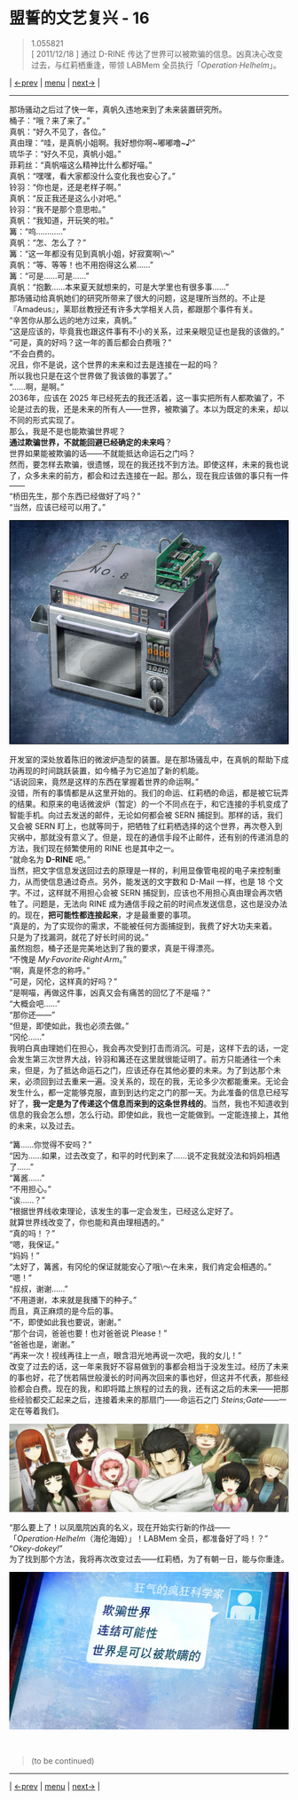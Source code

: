 # 盟誓的文艺复兴 - 16
> 1.055821  
> [ 2011/12/18 ] 通过 D-RINE 传达了世界可以被欺骗的信息。凶真决心改变过去，与红莉栖重逢，带领 LABMem 全员执行「*Operation·Helhelm*」。  

| [←prev](./0137) | [menu](../) | [next→](./0139) |

---
那场骚动之后过了快一年，真帆久违地来到了未来装置研究所。  
桶子：“哦？来了来了。”  
真帆：“好久不见了，各位。”  
真由理：“哇，是真帆小姐啊。我好想你啊\~嘟嘟噜\~♪”  
琉华子：“好久不见，真帆小姐。”  
菲莉丝：“真帆喵这么精神比什么都好喵。”  
真帆：“嘿嘿，看大家都没什么变化我也安心了。”  
铃羽：“你也是，还是老样子啊。”  
真帆：“反正我还是这么小对吧。”  
铃羽：“我不是那个意思啦。”  
真帆：“我知道，开玩笑的啦。”  
篝：“呜…………”  
真帆：“怎、怎么了？”  
篝：“这一年都没有见到真帆小姐，好寂寞啊\～”  
真帆：“等、等等！也不用抱得这么紧……”  
篝：“可是……可是……”  
真帆：“抱歉……本来夏天就想来的，可是大学里也有很多事……”  
那场骚动给真帆她们的研究所带来了很大的问题，这是理所当然的。不止是『Amadeus』，莱耶丝教授还有许多大学相关人员，都跟那个事件有关。  
“辛苦你从那么远的地方过来，真帆。”  
“这是应该的，毕竟我也跟这件事有不小的关系，过来亲眼见证也是我的该做的。”  
“可是，真的好吗？这一年的善后都会白费哦？”  
“不会白费的。  
 况且，你不是说，这个世界的未来和过去是连接在一起的吗？  
 所以我也只是在这个世界做了我该做的事罢了。”  
“……啊，是啊。”  
2036年，应该在 2025 年已经死去的我还活着，这一事实把所有人都欺骗了，不论是过去的我，还是未来的所有人——世界，被欺骗了。本以为既定的未来，却以不同的形式实现了。  
那么，我是不是也能欺骗世界呢？  
**通过欺骗世界，不就能回避已经确定的未来吗**？  
世界如果能被欺骗的话——不就能抵达命运石之门吗？  
然而，要怎样去欺骗，很遗憾，现在的我还找不到方法。即使这样，未来的我也说了，众多未来的前方，都会和过去连接在一起。那么，现在我应该做的事只有一件——  
“桥田先生，那个东西已经做好了吗？”  
“当然，应该已经可以用了。”  

![](../static/image/0138-1.png)

开发室的深处放着陈旧的微波炉造型的装置。是在那场骚乱中，在真帆的帮助下成功再现的时间跳跃装置，如今桶子为它追加了新的机能。  
“话说回来，竟然是这样的东西在掌握着世界的命运啊。”  
没错，所有的事情都是从这里开始的。我们的命运、红莉栖的命运，都是被它玩弄的结果。和原来的电话微波炉（暂定）的一个不同点在于，和它连接的手机变成了智能手机。向过去发送的邮件，无论如何都会被 SERN 捕捉到。那样的话，我们又会被 SERN 盯上，也就等同于，把牺牲了红莉栖选择的这个世界，再次卷入到灾祸中，那就没有意义了。但是，现在的通信手段不止邮件，还有别的传递消息的方法，我们现在频繁使用的 RINE 也是其中之一。  
“就命名为 **D-RINE** 吧。”  
当然，把文字信息发送回过去的原理是一样的，利用显像管电视的电子来控制重力，从而使信息通过奇点。另外，能发送的文字数和 D-Mail 一样，也是 18 个文字。不过，这样就不用担心会被 SERN 捕捉到，应该也不用担心真由理会再次牺牲了。问题是，无法向 RINE 成为通信手段之前的时间点发送信息，这也是没办法的。现在，**把可能性都连接起来**，才是最重要的事项。  
“真是的，为了实现你的需求，不能被任何方面捕捉到，我费了好大功夫来着。  
 只是为了找漏洞，就花了好长时间的说。”  
虽然抱怨，桶子还是完美地达到了我的要求，真是干得漂亮。  
“不愧是 *My·Favorite·Right·Arm*。”  
“啊，真是怀念的称呼。”  
“可是，冈伦，这样真的好吗？”  
“是啊喵，再做这件事，凶真又会有痛苦的回忆了不是喵？”  
“大概会吧……”  
“那你还——”  
“但是，即使如此，我也必须去做。”  
“冈伦……”  
我明白真由理她们在担心，我会再次受到打击而消沉。可是，这样下去的话，一定会发生第三次世界大战，铃羽和篝还在这里就很能证明了。前方只能通往一个未来，但是，为了抵达命运石之门，应该还存在其他必要的未来。为了到达那个未来，必须回到过去重来一遍。没关系的，现在的我，无论多少次都能重来。无论会发生什么，都一定能够克服，直到到达约定之门的那一天。为此准备的信息已经写好了，**我一定是为了传递这个信息而来到的这条世界线的**。当然，我也不知道收到信息的我会怎么想，怎么行动。即使如此，我也一定能做到。一定能连接上，其他的未来，以及过去。  

“篝……你觉得不安吗？”  
“因为……如果，过去改变了，和平的时代到来了……说不定我就没法和妈妈相遇了……”  
“篝酱……”  
“不用担心。”  
“诶……？”  
“根据世界线收束理论，该发生的事一定会发生，已经这么定好了。  
 就算世界线改变了，你也能和真由理相遇的。”  
“真的吗！？”  
“嗯，我保证。”  
“妈妈！”  
“太好了，篝酱，有冈伦的保证就能安心了哦\～在未来，我们肯定会相遇的。”  
“嗯！”  
“叔叔，谢谢……”  
“不用道谢，本来就是我播下的种子。”  
而且，真正麻烦的是今后的事。  
“不，即使如此我也要说，谢谢。”  
“那个台词，爸爸也要！也对爸爸说 Please！”  
“爸爸也是，谢谢。”  
“再来一次！视线再往上一点，眼含泪光地再说一次吧，我的女儿！”  
改变了过去的话，这一年来我好不容易做到的事都会相当于没发生过。经历了未来的事也好，花了恍若隔世般漫长的时间再次回来的事也好，但这并不代表，那些经验都会白费。现在的我，和即将踏上旅程的过去的我，还有这之后的未来——把那些经验都交汇起来之后，连接着未来的那扇门——命运石之门 *Steins;Gate*——一定在等着我们。

![](../static/image/0138-2.png)

“那么要上了！以凤凰院凶真的名义，现在开始实行新的作战——  
 「*Operation·Helhelm*（海伦海姆）」！LABMem 全员，都准备好了吗！？”  
“*Okey-dokey!*”  
为了找到那个方法，我将再次改变过去——红莉栖，为了有朝一日，能与你重逢。  

![](../static/image/0138-3.png)


<br/>

> (to be continued)
---

| [←prev](./0137) | [menu](../) | [next→](./0139) |
